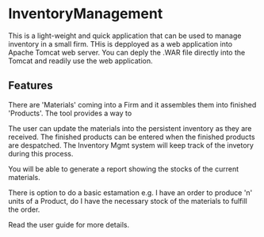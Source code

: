# InventoryManagement

This is a light-weight and quick application that can be used to manage inventory in a small firm. THis is depployed as a web application into Apache Tomcat web server. You can deply the .WAR file directly into the Tomcat and readily use the web application.

## Features
There are 'Materials' coming into a Firm and it assembles them into finished 'Products'. The tool provides a way to 

The user can update the materials into the persistent inventory as they are received. The finished products can be entered when the finished products are despatched. The Inventory Mgmt system will keep track of the invetory during this process.

You will be able to generate a report showing the stocks of the current materials.

There is option to do a basic estamation e.g. I have an order to produce 'n' units of a Product, do I have the necessary stock of the materials to fulfill the order.

Read the user guide for more details.
